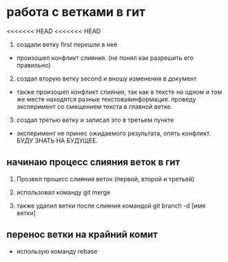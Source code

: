 # работа с ветками в гит

<<<<<<< HEAD
<<<<<<< HEAD
1. создали ветку first  перешли в неё
* произошел конфликт слияния. (не понял как разрешить его правильно)

2. создал вторую ветку second и вношу изменения в документ 
* также произошел конфликт слияния, так как в тексте на одном и том же месте находятся разные текстоваяинформация.  проведу эксперимент со смещением текста в главной ветке.

3. создал третью ветку и записал это в третьем пункте
* эксперимент не принес ожидаемого результата, опять конфликт. БУДУ ЗНАТЬ НА БУДУЩЕЕ.

## начинаю процесс слияния веток в гит

1. Прозвел процесс слияния веток (первой, второй и третьей) 

2. использовал команду git merge

3. также удалил ветки после слияния командой git branch -d [имя ветки]





## перенос ветки на крайний комит

* использую команду rebase



